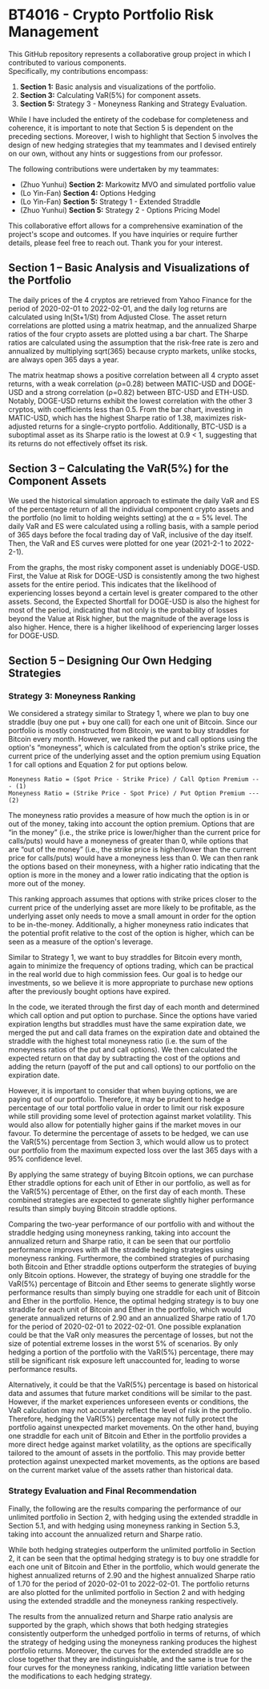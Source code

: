 # BT4016 - Crypto Portfolio Risk Management
This GitHub repository represents a collaborative group project in which I contributed to various components.  
Specifically, my contributions encompass:
1. **Section 1:** Basic analysis and visualizations of the portfolio.
2. **Section 3:** Calculating VaR(5%) for component assets.
3. **Section 5:** Strategy 3 - Moneyness Ranking and Strategy Evaluation.

While I have included the entirety of the codebase for completeness and coherence, it is important to note that Section 5 is dependent on the preceding sections. Moreover, I wish to highlight that Section 5 involves the design of new hedging strategies that my teammates and I devised entirely on our own, without any hints or suggestions from our professor. 

The following contributions were undertaken by my teammates:
- (Zhuo Yunhui) **Section 2:** Markowitz MVO and simulated portfolio value 
- (Lo Yin-Fan) **Section 4:** Options Hedging
- (Lo Yin-Fan) **Section 5:** Strategy 1 - Extended Straddle
- (Zhuo Yunhui) **Section 5:** Strategy 2 - Options Pricing Model

This collaborative effort allows for a comprehensive examination of the project's scope and outcomes. If you have inquiries or require further details, please feel free to reach out. Thank you for your interest.

## Section 1 – Basic Analysis and Visualizations of the Portfolio
The daily prices of the 4 cryptos are retrieved from Yahoo Finance for the period of 2020-02-01 to 2022-02-01, and the daily log returns are calculated using ln(St+1/St) from Adjusted Close. The asset return correlations are plotted using a matrix heatmap, and the annualized Sharpe ratios of the four crypto assets are plotted using a bar chart. The Sharpe ratios are calculated using the assumption that the risk-free rate is zero and annualized by multiplying sqrt(365) because crypto markets, unlike stocks, are always open 365 days a year.

The matrix heatmap shows a positive correlation between all 4 crypto asset returns, with a weak correlation (ρ=0.28) between MATIC-USD and DOGE-USD and a strong correlation (ρ=0.82) between BTC-USD and ETH-USD. Notably, DOGE-USD returns exhibit the lowest correlation with the other 3 cryptos, with coefficients less than 0.5. From the bar chart, investing in MATIC-USD, which has the highest Sharpe ratio of 1.38, maximizes risk-adjusted returns for a single-crypto portfolio. Additionally, BTC-USD is a suboptimal asset as its Sharpe ratio is the lowest at 0.9 < 1, suggesting that its returns do not effectively offset its risk.

## Section 3 – Calculating the VaR(5%) for the Component Assets
We used the historical simulation approach to estimate the daily VaR and ES of the percentage return of all the individual component crypto assets and the portfolio (no limit to holding weights setting) at the α = 5% level. The daily VaR and ES were calculated using a rolling basis, with a sample period of 365 days before the focal trading day of VaR, inclusive of the day itself. Then, the VaR and ES curves were plotted for one year (2021-2-1 to 2022-2-1).

From the graphs, the most risky component asset is undeniably DOGE-USD. First, the Value at Risk for DOGE-USD is consistently among the two highest assets for the entire
period. This indicates that the likelihood of experiencing losses beyond a certain level is greater compared to the other assets. Second, the Expected Shortfall for DOGE-USD is also the highest for most of the period, indicating that not only is the probability of losses beyond the Value at Risk higher, but the magnitude of the average loss is also higher. Hence, there is a higher likelihood of experiencing larger losses for DOGE-USD.

## Section 5 – Designing Our Own Hedging Strategies
### Strategy 3: Moneyness Ranking
We considered a strategy similar to Strategy 1, where we plan to buy one straddle (buy one put + buy one call) for each one unit of Bitcoin. Since our portfolio is
mostly constructed from Bitcoin, we want to buy straddles for Bitcoin every month. However, we ranked the put and call options using the option's “moneyness”, which is
calculated from the option's strike price, the current price of the underlying asset and the option premium using Equation 1 for call options and Equation 2 for put options below.
```
Moneyness Ratio = (Spot Price - Strike Price) / Call Option Premium --- (1)
Moneyness Ratio = (Strike Price - Spot Price) / Put Option Premium --- (2)
```

The moneyness ratio provides a measure of how much the option is in or out of the money, taking into account the option premium. Options that are “in the money” (i.e., the strike price is lower/higher than the current price for calls/puts) would have a moneyness of greater than 0, while options that are “out of the money” (i.e., the strike price is higher/lower than the current price for calls/puts) would have a moneyness less than 0. We can then rank the options based on their moneyness, with a higher ratio indicating that the option is more in the money and a lower ratio indicating that the option is more out of the money.

This ranking approach assumes that options with strike prices closer to the current price of the underlying asset are more likely to be profitable, as the underlying asset only needs to move a small amount in order for the option to be in-the-money. Additionally, a higher moneyness ratio indicates that the potential profit relative to the cost of the option is higher, which can be seen as a measure of the option's leverage.

Similar to Strategy 1, we want to buy straddles for Bitcoin every month, again to minimize the frequency of options trading, which can be practical in the real world due to high commission fees. Our goal is to hedge our investments, so we believe it is more appropriate to purchase new options after the previously bought options have expired.

In the code, we iterated through the first day of each month and determined which call option and put option to purchase. Since the options have varied expiration lengths but straddles must have the same expiration date, we merged the put and call data frames on the expiration date and obtained the straddle with the highest total moneyness ratio (i.e. the sum of the moneyness ratios of the put and call options). We then calculated the expected return on that day by subtracting the cost of the options and adding the return (payoff of the put and call options) to our portfolio on the expiration date.

However, it is important to consider that when buying options, we are paying out of our portfolio. Therefore, it may be prudent to hedge a percentage of our total portfolio value in order to limit our risk exposure while still providing some level of protection against market volatility. This would also allow for potentially higher gains if the market moves in our favour. To determine the percentage of assets to be hedged, we can use the VaR(5%) percentage from Section 3, which would allow us to protect our portfolio from the maximum expected loss over the last 365 days with a 95% confidence level.

By applying the same strategy of buying Bitcoin options, we can purchase Ether straddle options for each unit of Ether in our portfolio, as well as for the VaR(5%) percentage of Ether, on the first day of each month. These combined strategies are expected to generate slightly higher performance results than simply buying Bitcoin straddle options.

Comparing the two-year performance of our portfolio with and without the straddle hedging using moneyness ranking, taking into account the annualized return and Sharpe ratio, it can be seen that our portfolio performance improves with all the straddle hedging strategies using moneyness ranking. Furthermore, the combined strategies of purchasing both Bitcoin and Ether straddle options outperform the strategies of buying only Bitcoin options. However, the strategy of buying one straddle for the VaR(5%) percentage of Bitcoin and Ether seems to generate slightly worse performance results than simply buying one straddle for each unit of Bitcoin and Ether in the portfolio. Hence, the optimal hedging strategy is to buy one straddle for each unit of Bitcoin and Ether in the portfolio, which would generate annualized returns of 2.90 and an annualized Sharpe ratio of 1.70 for the period of 2020-02-01 to 2022-02-01. One possible explanation could be that the VaR only measures the percentage of losses, but not the size of potential extreme losses in the worst 5% of scenarios. By only hedging a portion of the portfolio with the VaR(5%) percentage, there may still be
significant risk exposure left unaccounted for, leading to worse performance results.

Alternatively, it could be that the VaR(5%) percentage is based on historical data and assumes that future market conditions will be similar to the past. However, if the market experiences unforeseen events or conditions, the VaR calculation may not accurately reflect the level of risk in the portfolio. Therefore, hedging the VaR(5%) percentage may not fully protect the portfolio against unexpected market movements. On the other hand, buying one straddle for each unit of Bitcoin and Ether in the portfolio provides a more direct hedge against market volatility, as the options are specifically tailored to the amount of assets in the portfolio. This may provide better protection against unexpected market movements, as the options are based on the current market value of the assets rather than historical data.

### Strategy Evaluation and Final Recommendation
Finally, the following are the results comparing the performance of our unlimited portfolio in Section 2, with hedging using the extended straddle in Section 5.1, and with hedging using moneyness ranking in Section 5.3, taking into account the annualized return and Sharpe ratio.

While both hedging strategies outperform the unlimited portfolio in Section 2, it can be seen that the optimal hedging strategy is to buy one straddle for each one unit of Bitcoin and Ether in the portfolio, which would generate the highest annualized returns of 2.90 and the highest annualized Sharpe ratio of 1.70 for the period of 2020-02-01 to 2022-02-01. The portfolio returns are also plotted for the unlimited portfolio in Section 2 and with hedging using the extended straddle and the moneyness ranking respectively.

The results from the annualized return and Sharpe ratio analysis are supported by the graph, which shows that both hedging strategies consistently outperform the unhedged portfolio in terms of returns, of which the strategy of hedging using the moneyness ranking produces the highest portfolio returns. Moreover, the curves for the extended straddle are so close together that they are indistinguishable, and the same is true for the four curves for the moneyness ranking, indicating little variation between the modifications to each hedging strategy.
